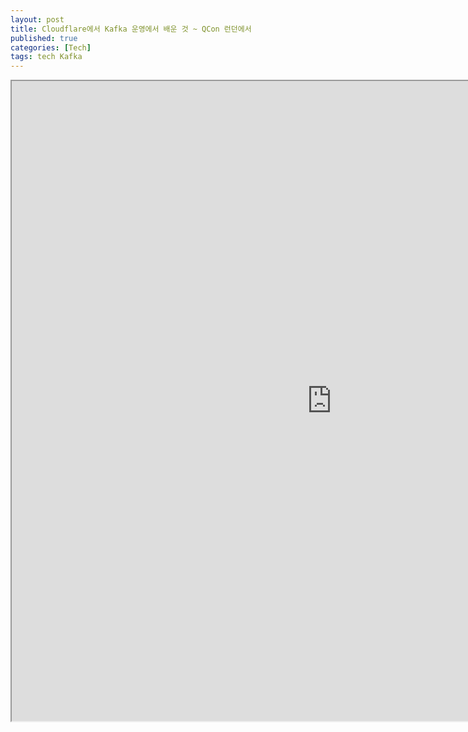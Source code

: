 ```yaml
---
layout: post
title: Cloudflare에서 Kafka 운영에서 배운 것 ~ QCon 런던에서
published: true
categories: [Tech]
tags: tech Kafka
---
```

<iframe width="1024" height="1024" src="https://docs.google.com/document/d/e/2PACX-1vSe9v3qY0jvkAQ6YAJpfFVm7qducxkE-0eHv8pSzXOXMzSMVHj-s_MzuAQiqtQLgaUWQ0ARsKdPOl7I/pub?embedded=true"></iframe>  
    
